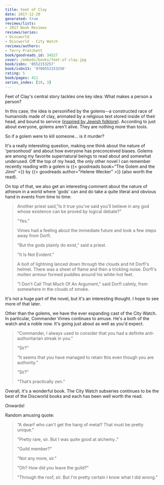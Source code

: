 ```yaml
---
title: Feet of Clay
date: 2017-12-20
generated: true
reviews/lists:
- 2017 Book Reviews
reviews/series:
- Discworld
- Discworld - City Watch
reviews/authors:
- Terry Pratchett
book/goodreads_id: 34527
cover: /embeds/books/feet-of-clay.jpg
book/isbn: '0552153257'
book/isbn13: '9780552153256'
rating: 5
book/pages: 411
series_index: [19, 3]
---
```

Feet of Clay's central story tackles one key idea: What makes a person a person?  

In this case, the idea is personified by the golems--a constructed race of humanoids made of clay, animated by a religious text stored inside of their head, and bound to service ([inspired by Jewish folklore](https://en.wikipedia.org/wiki/Golem)). According to just about everyone, golems aren't alive. They are nothing more than tools.  

<!--more-->

So if a golem were to kill someone... is it murder?  

It's a really interesting question, making one think about the nature of 'personhood' and about how everyone has preconceived biases. Golems are among my favorite supernatural beings to read about and somewhat underused. Off the top of my head, the only other novel I can remember recently reading with a golem is {{< goodreads book="The Golem and the Jinni" >}} by {{< goodreads author="Helene Wecker" >}} (also worth the read).  

On top of that, we also get an interesting comment about the nature of athiesm in a world where 'gods' can and do take a quite literal and obvious hand in events from time to time:  

> Another priest said,"Is it true you've said you'll believe in any god whose existence can be proved by logical debate?"  
>
> "Yes."  
>
> Vimes had a feeling about the immediate future and took a few steps away from Dorfl.  
>
> "But the gods plainly do exist," said a priest.  
>
> "It Is Not Evident."  
>
> A bolt of lightning lanced down through the clouds and hit Dorfl's helmet. There was a sheet of flame and then a trickling noise. Dorfl's molten armour formed puddles around his white-hot feet.  
>
> "I Don't Call That Much Of An Argument," said Dorfl calmly, from somewhere in the clouds of smoke.  

It's not a huge part of the novel, but it's an interesting thought. I hope to see more of that later.  

Other than the golems, we have the ever expanding cast of the City Watch. In particular, Commander Vimes continues to amuse. He's a both of the watch and a noble now. It's going just about as well as you'd expect.  

> “Commander, I always used to consider that you had a definite anti- authoritarian streak in you.”  
>
> “Sir?”  
>
> “It seems that you have managed to retain this even though you are authority.”  
>
> “Sir?”  
>
> “That’s practically zen.”  

Overall, it's a wonderful book. The City Watch subseries continues to be the best of the Discworld books and each has been well worth the read.  

Onwards!  

Random amusing quote:  

> “A dwarf who can't get the hang of metal? That must be pretty unique."  
>
> "Pretty rare, sir. But I was quite good at alchemy.."  
>
> "Guild member?"  
>
> "Not any more, sir."  
>
> "Oh? How did you leave the guild?"  
>
> "Through the roof, sir. But I'm pretty certain I know what I did wrong.”